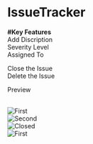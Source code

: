 # IssueTracker

<strong>#Key Features</strong></br>
Add Discription</br>
Severity Level</br>
Assigned To</br>

Close the Issue</br>
Delete the Issue</br>

Preview</br></br>

![First](https://user-images.githubusercontent.com/46969565/160069725-5768e653-3dad-4cbd-bbb7-8da44c912eee.PNG)
</br>
![Second](https://user-images.githubusercontent.com/46969565/160069767-cc3c88cc-0545-409a-9bcb-179271c4d83d.PNG)
</br>
![Closed](https://user-images.githubusercontent.com/46969565/160069790-ec3a5fe0-2bfe-46d7-8cc2-c1eed65e0c33.PNG)
</br>
![First](https://user-images.githubusercontent.com/46969565/160069815-d6520379-5dbd-42da-a5f3-2987065eff6d.PNG)
